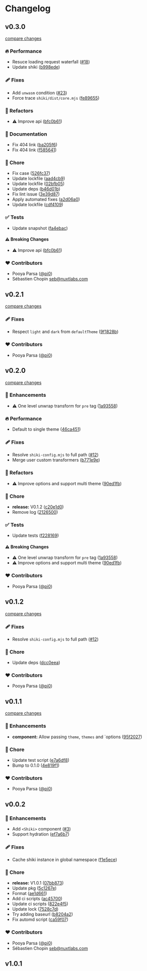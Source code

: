 # Changelog

## v0.3.0

[compare changes](https://github.com/pi0/nuxt-shiki/compare/v0.2.1...v0.3.0)

### 🔥 Performance

- Resuce loading request waterfall ([#18](https://github.com/pi0/nuxt-shiki/pull/18))
- Update shiki ([b998ede](https://github.com/pi0/nuxt-shiki/commit/b998ede))

### 🩹 Fixes

- Add `unwasm` condition ([#23](https://github.com/pi0/nuxt-shiki/pull/23))
- Force trace `shiki/dist/core.mjs` ([fe89655](https://github.com/pi0/nuxt-shiki/commit/fe89655))

### 💅 Refactors

- ⚠️ Improve api ([bfc0b61](https://github.com/pi0/nuxt-shiki/commit/bfc0b61))

### 📖 Documentation

- Fix 404 link ([ba205f6](https://github.com/pi0/nuxt-shiki/commit/ba205f6))
- Fix 404 link ([f585641](https://github.com/pi0/nuxt-shiki/commit/f585641))

### 🏡 Chore

- Fix case ([526fc37](https://github.com/pi0/nuxt-shiki/commit/526fc37))
- Update lockfile ([aad4cb9](https://github.com/pi0/nuxt-shiki/commit/aad4cb9))
- Update lockfile ([02bfb05](https://github.com/pi0/nuxt-shiki/commit/02bfb05))
- Update deps ([b46d01b](https://github.com/pi0/nuxt-shiki/commit/b46d01b))
- Fix lint issue ([3e39d87](https://github.com/pi0/nuxt-shiki/commit/3e39d87))
- Apply automated fixes ([a2d06a0](https://github.com/pi0/nuxt-shiki/commit/a2d06a0))
- Update lockfile ([cdf4109](https://github.com/pi0/nuxt-shiki/commit/cdf4109))

### ✅ Tests

- Update snapshot ([fa4ebac](https://github.com/pi0/nuxt-shiki/commit/fa4ebac))

#### ⚠️ Breaking Changes

- ⚠️ Improve api ([bfc0b61](https://github.com/pi0/nuxt-shiki/commit/bfc0b61))

### ❤️ Contributors

- Pooya Parsa ([@pi0](http://github.com/pi0))
- Sébastien Chopin <seb@nuxtlabs.com>

## v0.2.1

[compare changes](https://github.com/pi0/nuxt-shiki/compare/v0.2.0...v0.2.1)

### 🩹 Fixes

- Respect `light` and `dark` from `defaultTheme` ([9f1828b](https://github.com/pi0/nuxt-shiki/commit/9f1828b))

### ❤️ Contributors

- Pooya Parsa ([@pi0](http://github.com/pi0))

## v0.2.0

[compare changes](https://github.com/pi0/nuxt-shiki/compare/v0.1.2...v0.2.0)

### 🚀 Enhancements

- ⚠️ One level unwrap transform for `pre` tag ([1a93558](https://github.com/pi0/nuxt-shiki/commit/1a93558))

### 🔥 Performance

- Default to single theme ([46ca451](https://github.com/pi0/nuxt-shiki/commit/46ca451))

### 🩹 Fixes

- Resolve `shiki-config.mjs` to full path ([#12](https://github.com/pi0/nuxt-shiki/pull/12))
- Merge user custom transformers ([b771e9e](https://github.com/pi0/nuxt-shiki/commit/b771e9e))

### 💅 Refactors

- ⚠️ Improve options and support multi theme ([90ed1fb](https://github.com/pi0/nuxt-shiki/commit/90ed1fb))

### 🏡 Chore

- **release:** V0.1.2 ([c20e1d0](https://github.com/pi0/nuxt-shiki/commit/c20e1d0))
- Remove log ([2126500](https://github.com/pi0/nuxt-shiki/commit/2126500))

### ✅ Tests

- Update tests ([f228169](https://github.com/pi0/nuxt-shiki/commit/f228169))

#### ⚠️ Breaking Changes

- ⚠️ One level unwrap transform for `pre` tag ([1a93558](https://github.com/pi0/nuxt-shiki/commit/1a93558))
- ⚠️ Improve options and support multi theme ([90ed1fb](https://github.com/pi0/nuxt-shiki/commit/90ed1fb))

### ❤️ Contributors

- Pooya Parsa ([@pi0](http://github.com/pi0))

## v0.1.2

[compare changes](https://github.com/pi0/nuxt-shiki/compare/v0.1.1...v0.1.2)

### 🩹 Fixes

- Resolve `shiki-config.mjs` to full path ([#12](https://github.com/pi0/nuxt-shiki/pull/12))

### 🏡 Chore

- Update deps ([dcc0eea](https://github.com/pi0/nuxt-shiki/commit/dcc0eea))

### ❤️ Contributors

- Pooya Parsa ([@pi0](http://github.com/pi0))

## v0.1.1

[compare changes](https://github.com/pi0/nuxt-shiki/compare/v0.0.2...v0.1.1)

### 🚀 Enhancements

- **component:** Allow passing `theme`, `themes` and `options ([95f2027](https://github.com/pi0/nuxt-shiki/commit/95f2027))

### 🏡 Chore

- Update test script ([e7a6df8](https://github.com/pi0/nuxt-shiki/commit/e7a6df8))
- Bump to 0.1.0 ([4e819f1](https://github.com/pi0/nuxt-shiki/commit/4e819f1))

### ❤️ Contributors

- Pooya Parsa ([@pi0](http://github.com/pi0))

## v0.0.2

### 🚀 Enhancements

- Add `<Shiki>` component ([#3](https://github.com/pi0/nuxt-shiki/pull/3))
- Support hydration ([ef7a6b7](https://github.com/pi0/nuxt-shiki/commit/ef7a6b7))

### 🩹 Fixes

- Cache shiki instance in global namespace ([f1e5ece](https://github.com/pi0/nuxt-shiki/commit/f1e5ece))

### 🏡 Chore

- **release:** V1.0.1 ([07bb873](https://github.com/pi0/nuxt-shiki/commit/07bb873))
- Update pkg ([5c1267e](https://github.com/pi0/nuxt-shiki/commit/5c1267e))
- Format ([ae1d661](https://github.com/pi0/nuxt-shiki/commit/ae1d661))
- Add ci scripts ([ac45700](https://github.com/pi0/nuxt-shiki/commit/ac45700))
- Update ci scripts ([822e4f5](https://github.com/pi0/nuxt-shiki/commit/822e4f5))
- Update lock ([7528c7d](https://github.com/pi0/nuxt-shiki/commit/7528c7d))
- Try adding baseurl ([b8204a2](https://github.com/pi0/nuxt-shiki/commit/b8204a2))
- Fix automd script ([ca59f07](https://github.com/pi0/nuxt-shiki/commit/ca59f07))

### ❤️ Contributors

- Pooya Parsa ([@pi0](http://github.com/pi0))
- Sébastien Chopin <seb@nuxtlabs.com>

## v1.0.1
